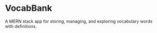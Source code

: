 # VocabBank
A MERN stack app for storing, managing, and exploring vocabulary words with definitions.
